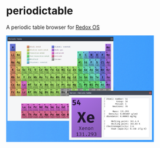 # periodictable
A periodic table browser for [Redox OS](https://github.com/redox-os)

<img alt="Redox" width="400" src="screenshot.png">
